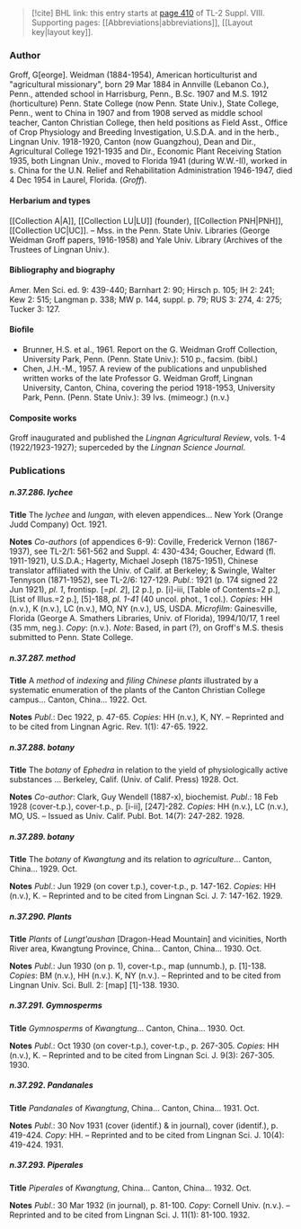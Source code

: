 > [!cite] BHL link: this entry starts at [page 410](https://www.biodiversitylibrary.org/item/103832#page/422/mode/1up) of TL-2 Suppl. VIII.
> Supporting pages: [[Abbreviations|abbreviations]], [[Layout key|layout key]].

### Author

Groff, G\[eorge\]. Weidman (1884-1954), American horticulturist and "agricultural missionary", born 29 Mar 1884 in Annville (Lebanon Co.), Penn., attended school in Harrisburg, Penn., B.Sc. 1907 and M.S. 1912 (horticulture) Penn. State College (now Penn. State Univ.), State College, Penn., went to China in 1907 and from 1908 served as middle school teacher, Canton Christian College, then held positions as Field Asst., Office of Crop Physiology and Breeding Investigation, U.S.D.A. and in the herb., Lingnan Univ. 1918-1920, Canton (now Guangzhou), Dean and Dir., Agricultural College 1921-1935 and Dir., Economic Plant Receiving Station 1935, both Lingnan Univ., moved to Florida 1941 (during W.W.-II), worked in s. China for the U.N. Relief and Rehabilitation Administration 1946-1947, died 4 Dec 1954 in Laurel, Florida. (*Groff*).

#### Herbarium and types

[[Collection A|A]], [[Collection LU|LU]] (founder), [[Collection PNH|PNH]], [[Collection UC|UC]]. – Mss. in the Penn. State Univ. Libraries (George Weidman Groff papers, 1916-1958) and Yale Univ. Library (Archives of the Trustees of Lingnan Univ.).

#### Bibliography and biography

Amer. Men Sci. ed. 9: 439-440; Barnhart 2: 90; Hirsch p. 105; IH 2: 241; Kew 2: 515; Langman p. 338; MW p. 144, suppl. p. 79; RUS 3: 274, 4: 275; Tucker 3: 127.

#### Biofile

- Brunner, H.S. et al., 1961. Report on the G. Weidman Groff Collection, University Park, Penn. (Penn. State Univ.): 510 p., facsim. (bibl.)
- Chen, J.H.-M., 1957. A review of the publications and unpublished written works of the late Professor G. Weidman Groff, Lingnan University, Canton, China, covering the period 1918-1953, University Park, Penn. (Penn. State Univ.): 39 lvs. (mimeogr.) (n.v.)

#### Composite works

Groff inaugurated and published the *Lingnan Agricultural Review*, vols. 1-4 (1922/1923-1927); superceded by the *Lingnan Science Journal*.

### Publications

##### n.37.286. lychee

**Title**
The *lychee* and *lungan*, with eleven appendices... New York (Orange Judd Company) Oct. 1921.

**Notes**
*Co-authors* (of appendices 6-9): Coville, Frederick Vernon (1867-1937), see TL-2/1: 561-562 and Suppl. 4: 430-434; Goucher, Edward (fl. 1911-1921), U.S.D.A.; Hagerty, Michael Joseph (1875-1951), Chinese translator affiliated with the Univ. of Calif. at Berkeley; & Swingle, Walter Tennyson (1871-1952), see TL-2/6: 127-129.
*Publ*.: 1921 (p. 174 signed 22 Jun 1921), *pl. 1*, frontisp. \[=*pl. 2*\], \[2 p.\], p. \[i\]-iii, \[Table of Contents=2 p.\], \[List of Illus.=2 p.\], \[5\]-188, *pl. 1-41* (40 uncol. phot., 1 col.). *Copies*: HH (n.v.), K (n.v.), LC (n.v.), MO, NY (n.v.), US, USDA. *Microfilm*: Gainesville, Florida (George A. Smathers Libraries, Univ. of Florida), 1994/10/17, 1 reel (35 mm, neg.). *Copy*: (n.v.).
*Note*: Based, in part (?), on Groff's M.S. thesis submitted to Penn. State College.

##### n.37.287. method

**Title**
A *method* of *indexing* and *filing Chinese plants* illustrated by a systematic enumeration of the plants of the Canton Christian College campus... Canton, China... 1922. Oct.

**Notes**
*Publ*.: Dec 1922, p. 47-65. *Copies*: HH (n.v.), K, NY. – Reprinted and to be cited from Lingnan Agric. Rev. 1(1): 47-65. 1922.

##### n.37.288. botany

**Title**
The *botany* of *Ephedra* in relation to the yield of physiologically active substances ... Berkeley, Calif. (Univ. of Calif. Press) 1928. Oct.

**Notes**
*Co-author*: Clark, Guy Wendell (1887-x), biochemist.
*Publ*.: 18 Feb 1928 (cover-t.p.), cover-t.p., p. \[i-ii\], \[247\]-282. *Copies*: HH (n.v.), LC (n.v.), MO, US. – Issued as Univ. Calif. Publ. Bot. 14(7): 247-282. 1928.

##### n.37.289. botany

**Title**
The *botany* of *Kwangtung* and its relation to *agriculture*... Canton, China... 1929. Oct.

**Notes**
*Publ*.: Jun 1929 (on cover t.p.), cover-t.p., p. 147-162. *Copies*: HH (n.v.), K. – Reprinted and to be cited from Lingnan Sci. J. 7: 147-162. 1929.

##### n.37.290. Plants

**Title**
*Plants* of *Lungt'aushan* \[Dragon-Head Mountain\] and vicinities, North River area, Kwangtung Province, China... Canton, China... 1930. Oct.

**Notes**
*Publ*.: Jun 1930 (on p. 1), cover-t.p., map (unnumb.), p. \[1\]-138. *Copies*: BM (n.v.), HH (n.v.). K, NY (n.v.). – Reprinted and to be cited from Lingnan Univ. Sci. Bull. 2: \[map\] \[1\]-138. 1930.

##### n.37.291. Gymnosperms

**Title**
*Gymnosperms* of *Kwangtung*... Canton, China... 1930. Oct.

**Notes**
*Publ*.: Oct 1930 (on cover-t.p.), cover-t.p., p. 267-305. *Copies*: HH (n.v.), K. – Reprinted and to be cited from Lingnan Sci. J. 9(3): 267-305. 1930.

##### n.37.292. Pandanales

**Title**
*Pandanales* of *Kwangtung*, China... Canton, China... 1931. Oct.

**Notes**
*Publ*.: 30 Nov 1931 (cover (identif.) & in journal), cover (identif.), p. 419-424. *Copy*: HH. – Reprinted and to be cited from Lingnan Sci. J. 10(4): 419-424. 1931.

##### n.37.293. Piperales

**Title**
*Piperales* of *Kwangtung*, China... Canton, China... 1932. Oct.

**Notes**
*Publ*.: 30 Mar 1932 (in journal), p. 81-100. *Copy*: Cornell Univ. (n.v.). – Reprinted and to be cited from Lingnan Sci. J. 11(1): 81-100. 1932.

